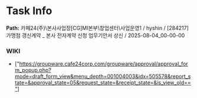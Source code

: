 # Task Info

**Path:** 카페24(주)\본사사업장\[CG]MI본부\창업센터\사업운영1 / hyshin / [284217] 가맹점 갱신계약 _ 본사 전자계약 신청 업무기안서 상신 / 2025-08-04_00-00-00

### WIKI
- ["https://groupware.cafe24corp.com/groupware/approval/approval_form_popup.php?mode=draft_form_view&menu_depth=001004003&idx=505578&report_state=&approval_state=05&request_state=&receipt_state=&is_view_old=="]

